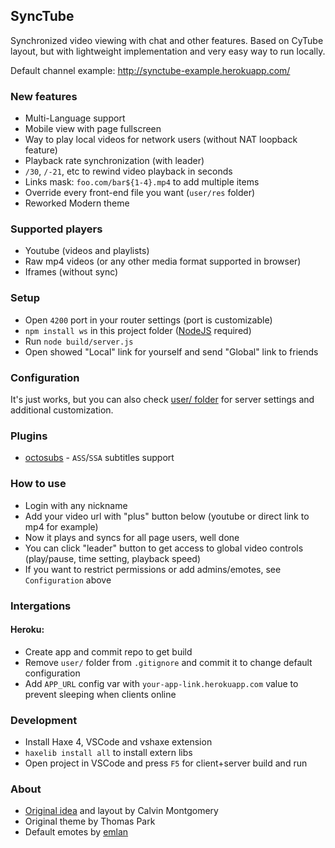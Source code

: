 ## SyncTube
Synchronized video viewing with chat and other features.
Based on CyTube layout, but with lightweight implementation and very easy way to run locally.

Default channel example: http://synctube-example.herokuapp.com/

### New features
- Multi-Language support
- Mobile view with page fullscreen
- Way to play local videos for network users (without NAT loopback feature)
- Playback rate synchronization (with leader)
- `/30`, `/-21`, etc to rewind video playback in seconds
- Links mask: `foo.com/bar${1-4}.mp4` to add multiple items
- Override every front-end file you want (`user/res` folder)
- Reworked Modern theme

### Supported players
- Youtube (videos and playlists)
- Raw mp4 videos (or any other media format supported in browser)
- Iframes (without sync)

### Setup
- Open `4200` port in your router settings (port is customizable)
- `npm install ws` in this project folder ([NodeJS](https://nodejs.org) required)
- Run `node build/server.js`
- Open showed "Local" link for yourself and send "Global" link to friends

### Configuration
It's just works, but you can also check [user/ folder](/user/README.md) for server settings and additional customization.

### Plugins
- [octosubs](https://github.com/RblSb/SyncTube-octosubs) - `ASS`/`SSA` subtitles support

### How to use
- Login with any nickname
- Add your video url with "plus" button below (youtube or direct link to mp4 for example)
- Now it plays and syncs for all page users, well done
- You can click "leader" button to get access to global video controls (play/pause, time setting, playback speed)
- If you want to restrict permissions or add admins/emotes, see `Configuration` above

### Intergations
#### Heroku:
- Create app and commit repo to get build
- Remove `user/` folder from `.gitignore` and commit it to change default configuration
- Add `APP_URL` config var with `your-app-link.herokuapp.com` value to prevent sleeping when clients online

### Development
- Install Haxe 4, VSCode and vshaxe extension
- `haxelib install all` to install extern libs
- Open project in VSCode and press `F5` for client+server build and run

### About
- [Original idea](https://github.com/calzoneman/sync) and layout by Calvin Montgomery
- Original theme by Thomas Park
- Default emotes by [emlan](https://www.deviantart.com/emlan)
